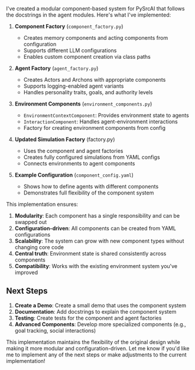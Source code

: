 I've created a modular component-based system for PySrcAI that follows the docstrings in the agent modules. Here's what I've implemented:

1. **Component Factory** (`component_factory.py`)
   - Creates memory components and acting components from configuration
   - Supports different LLM configurations
   - Enables custom component creation via class paths

2. **Agent Factory** (`agent_factory.py`)
   - Creates Actors and Archons with appropriate components
   - Supports logging-enabled agent variants
   - Handles personality traits, goals, and authority levels

3. **Environment Components** (`environment_components.py`)
   - `EnvironmentContextComponent`: Provides environment state to agents
   - `InteractionComponent`: Handles agent-environment interactions
   - Factory for creating environment components from config

4. **Updated Simulation Factory** (factory.py)
   - Uses the component and agent factories
   - Creates fully configured simulations from YAML configs
   - Connects environments to agent components

5. **Example Configuration** (`component_config.yaml`)
   - Shows how to define agents with different components
   - Demonstrates full flexibility of the component system

This implementation ensures:

1. **Modularity**: Each component has a single responsibility and can be swapped out
2. **Configuration-driven**: All components can be created from YAML configurations
3. **Scalability**: The system can grow with new component types without changing core code
4. **Central truth**: Environment state is shared consistently across components
5. **Compatibility**: Works with the existing environment system you've improved

## Next Steps

1. **Create a Demo**: Create a small demo that uses the component system
2. **Documentation**: Add docstrings to explain the component system
3. **Testing**: Create tests for the component and agent factories
4. **Advanced Components**: Develop more specialized components (e.g., goal tracking, social interactions)

This implementation maintains the flexibility of the original design while making it more modular and configuration-driven. Let me know if you'd like me to implement any of the next steps or make adjustments to the current implementation!